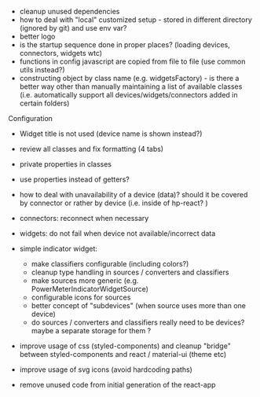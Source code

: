 - cleanup unused dependencies 
- how to deal with "local" customized setup - stored in different directory (ignored by git) and use env var?
- better logo 
- is the startup sequence done in proper places? (loading devices, connectors, widgets wtc)
- functions in config javascript are copied from file to file (use common utils instead?)
- constructing object by class name (e.g. widgetsFactory) - is there a better way other than 
manually maintaining a list of available classes (i.e. automatically support all devices/widgets/connectors added in  certain folders)



Configuration 
- Widget title is not used (device name is shown instead?)



- review all classes and fix formatting (4 tabs)
- private properties in classes 
- use properties instead of getters?





- how to deal with unavailability of a device (data)? should it be covered by connector or rather 
  by device (i.e. inside of hp-react? )
- connectors: reconnect when necessary 
- widgets: do not fail when device not available/incorrect data 
- simple indicator widget: 
  - make classifiers configurable (including colors?)
  - cleanup type handling in sources / converters and classifiers 
  - make sources more generic (e.g. PowerMeterIndicatorWidgetSource)
  - configurable icons for sources 
  - better concept of "subdevices" (when source uses more than one device)
  - do sources / converters and classifiers  really need to be devices? maybe a separate storage for them ?
- improve usage of css (styled-components) and cleanup "bridge" between styled-components and react / material-ui (theme etc)

- improve usage of svg icons (avoid hardcoding paths)

- remove unused code from initial generation of the react-app

